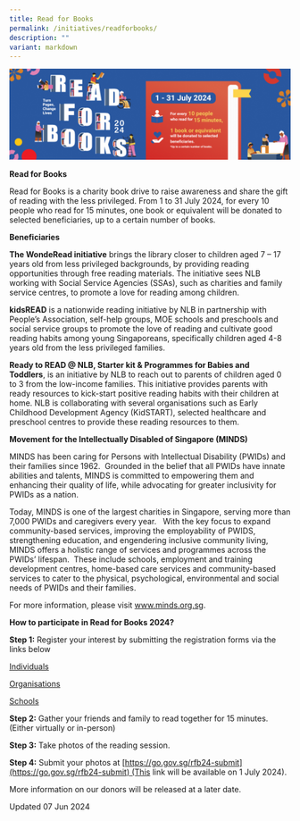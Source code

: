 ```yaml
---
title: Read for Books
permalink: /initiatives/readforbooks/
description: ""
variant: markdown
---
```

![banner RF](\images\RFB2024banner.png)

**Read for Books**

Read for Books is a charity book drive to raise awareness and share the gift of reading with the less privileged. From 1 to 31 July 2024, for every 10 people who read for 15 minutes, one book or equivalent will be donated to selected beneficiaries, up to a certain number of books.


**Beneficiaries**

**The WondeRead initiative** brings the library closer to children aged 7 – 17 years old from less privileged backgrounds, by providing reading opportunities through free reading materials. The initiative sees NLB working with Social Service Agencies (SSAs), such as charities and family service centres, to promote a love for reading among children. 

**kidsREAD** is a nationwide reading initiative by NLB in partnership with People’s Association, self-help groups, MOE schools and preschools and social service groups to promote the love of reading and cultivate good reading habits among young Singaporeans, specifically children aged 4-8 years old from the less privileged families.

**Ready to READ @ NLB, Starter kit & Programmes for Babies and Toddlers**, is an initiative by NLB to reach out to parents of children aged 0 to 3 from the low-income families. This initiative provides parents with ready resources to kick-start positive reading habits with their children at home. NLB is collaborating with several organisations such as Early Childhood Development Agency (KidSTART), selected healthcare and preschool centres to provide these reading resources to them.

**Movement for the Intellectually Disabled of Singapore (MINDS)** 

MINDS has been caring for Persons with Intellectual Disability (PWIDs) and their families since 1962.  Grounded in the belief that all PWIDs have innate abilities and talents, MINDS is committed to empowering them and enhancing their quality of life, while advocating for greater inclusivity for PWIDs as a nation.  

Today, MINDS is one of the largest charities in Singapore, serving more than 7,000 PWIDs and caregivers every year.   With the key focus to expand community-based services, improving the employability of PWIDS, strengthening education, and engendering inclusive community living, MINDS offers a holistic range of services and programmes across the PWIDs’ lifespan.  These include schools, employment and training development centres, home-based care services and community-based services to cater to the physical, psychological, environmental and social needs of PWIDs and their families.   

For more information, please visit www.minds.org.sg.

**How to participate in Read for Books 2024?**

**Step 1:** Register your interest by submitting the registration forms via the links below

[Individuals](https://go.gov.sg/rfb24-individuals)

[Organisations](https://go.gov.sg/rfb24-organisations)

[Schools](https://go.gov.sg/rfb24-schools)

**Step 2:** Gather your friends and family to read together for 15 minutes. (Either virtually or in-person)  

**Step 3:** Take photos of the reading session.   

**Step 4:** Submit your photos at [https://go.gov.sg/rfb24-submit](https://go.gov.sg/rfb24-submit) (This link will be available on 1 July 2024). 

More information on our donors will be released at a later date.

Updated 07 Jun 2024